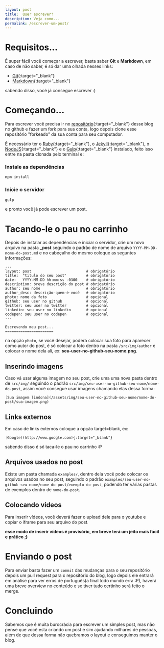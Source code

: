 ```yaml
---
layout: post
title:  Quer escrever?
description: Veja como...
permalink: /escrever-um-post/
---
```


Requisitos...
============

É super fácil você começar a escrever, basta saber **Git** e **Markdown**, em caso de não saber, é só dar uma olhada nesses links:

* [Git](https://try.github.io/levels/1/challenges/1){:target="_blank"}
* [Markdown](https://github.com/adam-p/markdown-here/wiki/Markdown-Cheatsheet){:target="_blank"}

sabendo disso, você já consegue escrever :)

Começando...
============

Para escrever você precisa ir no [repositório](https://github.com/MyWorkEnterprise/myworkenterprise.github.io/){:target="_blank"} desse blog no github e fazer um fork para sua conta, logo depois clone esse repositório "forkeado" da sua conta para seu computador.

É necessário ter o [Ruby](https://www.ruby-lang.org/pt/){:target="_blank"}, o [Jekyll](http://jekyllrb.com/){:target="_blank"}, o [NodeJS](https://nodejs.org/en/){:target="_blank"} e o [Gulp](http://gulpjs.com/){:target="_blank"} instalado, feito isso entre na pasta clonada pelo terminal e:

### Instale as dependências

```sh
npm install
```

### Inicie o servidor

```sh
gulp
```

e pronto você já pode escrever um post.

Tacando-le o pau no carrinho
============================

Depois de instalar as dependências e iniciar o servidor, crie um novo arquivo na pasta **_post** seguindo o padrão de nome de arquivo `YYYY-MM-DD-nome-do-post.md` e no cabeçalho do mesmo coloque as seguntes informações:

```
---
layout: post                         # obrigatório
title:  "titulo do seu post"         # obrigatório
date:   YYYY-MM-DD hh:mm:ss -0300    # obrigatório
description: breve descrição do post # obrigatório
author: seu nome                     # obrigatório
author_desc: descrição-quem-é-você   # obrigatório
photo: nome da foto                  # opcional
github: seu user no github           # opcional
twitter: seu user no twitter         # opcional
linkedin: seu user no linkedin       # opcional
codepen: seu user no codepen         # opcional
---

Escrevendo meu post...
======================
```

na opção `photo`, se você desejar, poderá colocar sua foto para aparecer como autor do post, é só colocar a foto dentro na pasta `/src/img/author` e colocar o nome dela alí, ex: **seu-user-no-github-seu-nome.png**.


Inserindo imagens
-----------------

Caso vá usar alguma imagem no seu post, crie uma uma nova pasta dentro de `src/img/` seguindo o padrão `src/img/seu-user-no-github-seu-nome/nome-do-post`, assim você consegue usar imagens chamando elas dessa forma:

```
[Sua imagem lindona](/assets/img/seu-user-no-github-seu-nome/nome-do-post/sua-imagem.png)
```


Links externos
--------------

Em caso de links externos coloque a opção target=blank, ex:

```
[Google](http://www.google.com){:target="_blank"}
```

sabendo disso é só taca-le o pau no carrinho :P


Arquivos usados no post
-----------------------

Existe um pasta chamada `examples/`, dentro dela você pode colocar os arquivos usados no seu post, seguindo o padrão `examples/seu-user-no-github-seu-nome/nome-do-post/exemplo-do-post`, podendo ter várias pastas de exemplos dentro de `nome-do-post`.


Colocando vídeos
----------------

Para inserir vídeos, você deverá fazer o upload dele para o youtube e copiar o iframe para seu arquivo do post.

**esse modo de inserir vídeos é provisório, em breve terá um jeito mais fácil e prático ;)**


Enviando o post
===============

Para enviar basta fazer um `commit` das mudanças para o seu repositório depois um pull request para o repositório do blog, logo depois ele entrará em análise para ver erros de português(a final todo mundo erra :P), haverá uma breve overview no conteúdo e se tiver tudo certinho será feito o merge.

Concluindo
==========

Sabemos que é muita burocrácia para escrever um simples post, mas não pense que você esta criando um post e sim ajudando milhares de pessoas, além de que dessa forma não quebramos o layout e conseguimos manter o blog.

